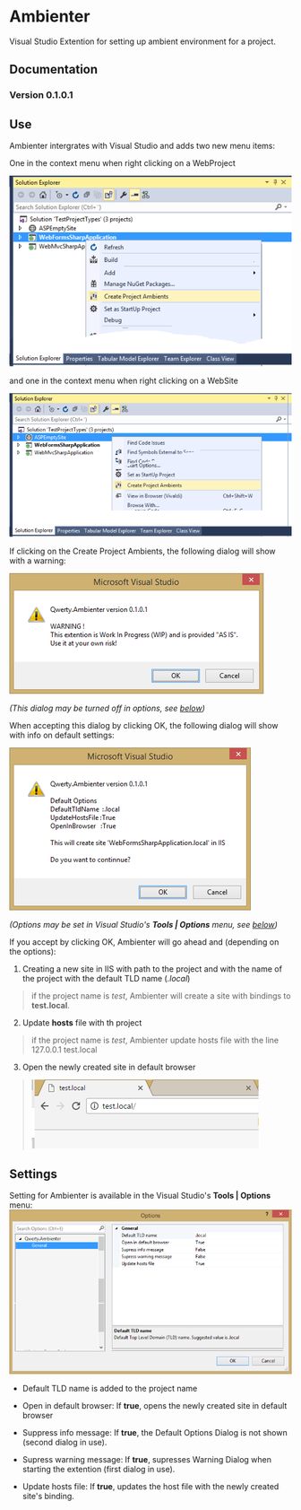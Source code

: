 ﻿# Ambienter

Visual Studio Extention for setting up ambient environment for a project.

## Documentation

### Version 0.1.0.1


## Use

Ambienter intergrates with Visual Studio and adds two new menu items:

One in the context menu when right clicking on a WebProject

![Web Project Menu](WebProjectMenu.png)

and one in the context menu when right clicking on a WebSite

![Web Site Menu](WebSiteMenu.png)

If clicking on the Create Project Ambients, the following dialog will show with a warning:

![Warning Dialog](WarningDialog.png)

_(This dialog may be turned off in options, see  [below](#settings))_

When accepting this dialog by clicking OK, the following dialog will show with info on default settings:

![Default Options Dialog](DefaultOptionsDialog.png)

_(Options may be set in Visual Studio's **Tools | Options** menu, see [below](#settings))_


If you accept by clicking OK, Ambienter will go ahead and (depending on the options):

1. Creating a new site in IIS with path to the project and with the name of the project with the default TLD name (_.local_)
> if the project name is _test_, Ambienter will create a site with bindings to **test.local**.

2. Update **hosts** file with th project
> if the project name is _test_, Ambienter update hosts file with the line  
> 127.0.0.1  test.local

3. Open the newly created site in default browser

> ![Browser](Browser.png)


<a name="settings"></a>
## Settings

Setting for Ambienter is available in the Visual Studio's **Tools | Options** menu:
![Options](Options.png)

* Default TLD name is added to the project name

* Open in default browser: If **true**, opens the newly created site in default browser

* Suppress info message: If **true**, the Default Options Dialog is not shown (second dialog in use).

* Supress warning message:  If **true**, supresses Warning Dialog when starting the extention (first dialog in use).

* Update hosts file:  If **true**, updates the host file with the newly created site's binding.
